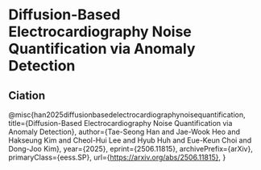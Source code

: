 # Diffusion-Based Electrocardiography Noise Quantification via Anomaly Detection

## Ciation
@misc{han2025diffusionbasedelectrocardiographynoisequantification,
      title={Diffusion-Based Electrocardiography Noise Quantification via Anomaly Detection}, 
      author={Tae-Seong Han and Jae-Wook Heo and Hakseung Kim and Cheol-Hui Lee and Hyub Huh and Eue-Keun Choi and Dong-Joo Kim},
      year={2025},
      eprint={2506.11815},
      archivePrefix={arXiv},
      primaryClass={eess.SP},
      url={https://arxiv.org/abs/2506.11815}, 
}